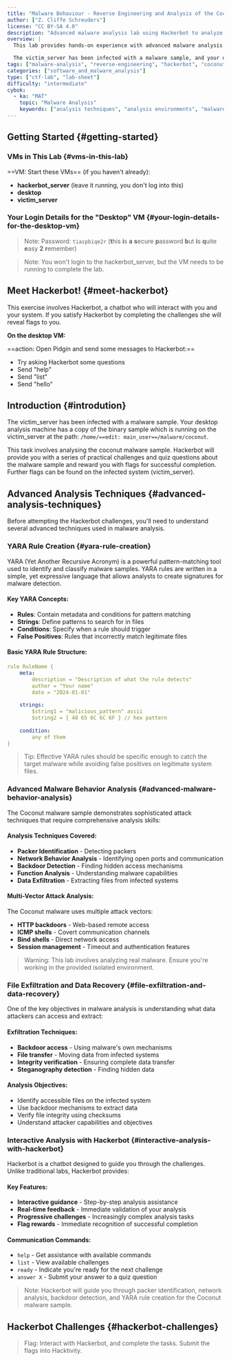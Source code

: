 ```yaml
---
title: "Malware Behaviour - Reverse Engineering and Analysis of the Coconut Malware Sample"
author: ["Z. Cliffe Schreuders"]
license: "CC BY-SA 4.0"
description: "Advanced malware analysis lab using Hackerbot to analyze the Coconut malware sample, including packer identification, network analysis, backdoor detection, and YARA rule creation."
overview: |
  This lab provides hands-on experience with advanced malware analysis techniques using the Coconut malware sample. You will work with Hackerbot, an interactive chatbot that guides you through a series of practical challenges and quiz questions about the malware sample. The lab covers packer identification, network analysis, backdoor detection, file exfiltration, and YARA rule creation.

  The victim_server has been infected with a malware sample, and your desktop analysis machine has a copy of the binary sample. Hackerbot will provide you with a series of practical challenges and quiz questions about the malware sample and reward you with flags for successful completion. Further flags can be found on the infected system.
tags: ["malware-analysis", "reverse-engineering", "hackerbot", "coconut", "backdoor", "yara", "network-analysis", "ctf"]
categories: ["software_and_malware_analysis"]
type: ["ctf-lab", "lab-sheet"]
difficulty: "intermediate"
cybok:
  - ka: "MAT"
    topic: "Malware Analysis"
    keywords: ["analysis techniques", "analysis environments", "malware behavior"]
---
```


## Getting Started {#getting-started}
### VMs in This Lab {#vms-in-this-lab}

==VM: Start these VMs== (if you haven't already):
- **hackerbot_server** (leave it running, you don't log into this)
- **desktop**
- **victim_server**

### Your Login Details for the "Desktop" VM {#your-login-details-for-the-desktop-vm}

> Note: Password: `tiaspbiqe2r` (**t**his **i**s **a** **s**ecure **p**assword **b**ut **i**s **q**uite **e**asy **2** **r**emember)

> Note: You won't login to the hackerbot_server, but the VM needs to be running to complete the lab.

## Meet Hackerbot! {#meet-hackerbot}

This exercise involves Hackerbot, a chatbot who will interact with you and your system. If you satisfy Hackerbot by completing the challenges she will reveal flags to you.

**On the desktop VM:**

==action: Open Pidgin and send some messages to Hackerbot:==

- Try asking Hackerbot some questions
- Send "help"
- Send "list"
- Send "hello"


## Introduction {#introdution}

The victim_server has been infected with a malware sample. Your desktop analysis machine has a copy of the binary sample which is running on the victim_server at the path: `/home/==edit: main_user==/malware/coconut`.

This task involves analysing the coconut malware sample. Hackerbot will provide you with a series of practical challenges and quiz questions about the malware sample and reward you with flags for successful completion. Further flags can be found on the infected system (victim_server).

## Advanced Analysis Techniques {#advanced-analysis-techniques}

Before attempting the Hackerbot challenges, you'll need to understand several advanced techniques used in malware analysis.

### YARA Rule Creation {#yara-rule-creation}

YARA (Yet Another Recursive Acronym) is a powerful pattern-matching tool used to identify and classify malware samples. YARA rules are written in a simple, yet expressive language that allows analysts to create signatures for malware detection.

#### Key YARA Concepts:
- **Rules**: Contain metadata and conditions for pattern matching
- **Strings**: Define patterns to search for in files
- **Conditions**: Specify when a rule should trigger
- **False Positives**: Rules that incorrectly match legitimate files

#### Basic YARA Rule Structure:
```yaml
rule RuleName {
    meta:
        description = "Description of what the rule detects"
        author = "Your name"
        date = "2024-01-01"
    
    strings:
        $string1 = "malicious_pattern" ascii
        $string2 = { 48 65 6C 6C 6F } // hex pattern
    
    condition:
        any of them
}
```

> Tip: Effective YARA rules should be specific enough to catch the target malware while avoiding false positives on legitimate system files.

### Advanced Malware Behavior Analysis {#advanced-malware-behavior-analysis}

The Coconut malware sample demonstrates sophisticated attack techniques that require comprehensive analysis skills:

#### Analysis Techniques Covered:
- **Packer Identification** - Detecting packers
- **Network Behavior Analysis** - Identifying open ports and communication
- **Backdoor Detection** - Finding hidden access mechanisms
- **Function Analysis** - Understanding malware capabilities
- **Data Exfiltration** - Extracting files from infected systems

#### Multi-Vector Attack Analysis:
The Coconut malware uses multiple attack vectors:
- **HTTP backdoors** - Web-based remote access
- **ICMP shells** - Covert communication channels
- **Bind shells** - Direct network access
- **Session management** - Timeout and authentication features

> Warning: This lab involves analyzing real malware. Ensure you're working in the provided isolated environment.

### File Exfiltration and Data Recovery {#file-exfiltration-and-data-recovery}

One of the key objectives in malware analysis is understanding what data attackers can access and extract:

#### Exfiltration Techniques:
- **Backdoor access** - Using malware's own mechanisms
- **File transfer** - Moving data from infected systems
- **Integrity verification** - Ensuring complete data transfer
- **Steganography detection** - Finding hidden data

#### Analysis Objectives:
- Identify accessible files on the infected system
- Use backdoor mechanisms to extract data
- Verify file integrity using checksums
- Understand attacker capabilities and objectives

### Interactive Analysis with Hackerbot {#interactive-analysis-with-hackerbot}

Hackerbot is a chatbot designed to guide you through the challenges. Unlike traditional labs, Hackerbot provides:

#### Key Features:
- **Interactive guidance** - Step-by-step analysis assistance
- **Real-time feedback** - Immediate validation of your analysis
- **Progressive challenges** - Increasingly complex analysis tasks
- **Flag rewards** - Immediate recognition of successful completion

#### Communication Commands:
- `help` - Get assistance with available commands
- `list` - View available challenges
- `ready` - Indicate you're ready for the next challenge
- `answer X` - Submit your answer to a quiz question

> Note: Hackerbot will guide you through packer identification, network analysis, backdoor detection, and YARA rule creation for the Coconut malware sample.


## Hackerbot Challenges {#hackerbot-challenges}

> Flag: Interact with Hackerbot, and complete the tasks. Submit the flags into Hacktivity.

